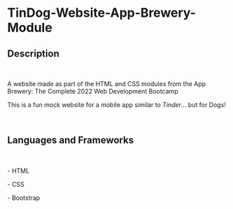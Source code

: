 # TinDog-Website-App-Brewery-Module

<h2> Description </h2>
<br>
<p>A website made as part of the HTML and CSS modules from the App Brewery: The Complete 2022 Web Development Bootcamp</p>
<p>This is a fun mock website for a mobile app similar to <em>Tinder</em>... but for Dogs!</p>
<br>
<h2> Languages and Frameworks </h2>
<br>
<p> - HTML</p>
<p> - CSS </p>
<p> - Bootstrap </p>
